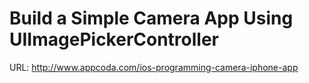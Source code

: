Build a Simple Camera App Using UIImagePickerController
======

URL: http://www.appcoda.com/ios-programming-camera-iphone-app



